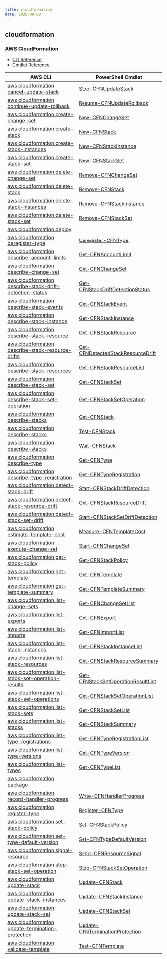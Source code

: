 ```yaml
---
title: cloudformation
date: 2020-09-08
---
```


## cloudformation

### [AWS Cloud​Formation](https://aws.amazon.com/cloudformation/)

* [CLI Reference](https://docs.aws.amazon.com/cli/latest/reference/cloudformation/index.html)
* [Cmdlet Reference](https://docs.aws.amazon.com/powershell/latest/reference/items/AWS_CloudFormation_cmdlets.html)

|AWS CLI|PowerShell Cmdlet|
|----|----|
|[aws cloudformation cancel-update-stack](https://docs.aws.amazon.com/cli/latest/reference/cloudformation/cancel-update-stack.html)|[Stop-CFNUpdateStack](https://docs.aws.amazon.com/powershell/latest/reference/items/Stop-CFNUpdateStack.html)|
|[aws cloudformation continue-update-rollback](https://docs.aws.amazon.com/cli/latest/reference/cloudformation/continue-update-rollback.html)|[Resume-CFNUpdateRollback](https://docs.aws.amazon.com/powershell/latest/reference/items/Resume-CFNUpdateRollback.html)|
|[aws cloudformation create-change-set](https://docs.aws.amazon.com/cli/latest/reference/cloudformation/create-change-set.html)|[New-CFNChangeSet](https://docs.aws.amazon.com/powershell/latest/reference/items/New-CFNChangeSet.html)|
|[aws cloudformation create-stack](https://docs.aws.amazon.com/cli/latest/reference/cloudformation/create-stack.html)|[New-CFNStack](https://docs.aws.amazon.com/powershell/latest/reference/items/New-CFNStack.html)|
|[aws cloudformation create-stack-instances](https://docs.aws.amazon.com/cli/latest/reference/cloudformation/create-stack-instances.html)|[New-CFNStackInstance](https://docs.aws.amazon.com/powershell/latest/reference/items/New-CFNStackInstance.html)|
|[aws cloudformation create-stack-set](https://docs.aws.amazon.com/cli/latest/reference/cloudformation/create-stack-set.html)|[New-CFNStackSet](https://docs.aws.amazon.com/powershell/latest/reference/items/New-CFNStackSet.html)|
|[aws cloudformation delete-change-set](https://docs.aws.amazon.com/cli/latest/reference/cloudformation/delete-change-set.html)|[Remove-CFNChangeSet](https://docs.aws.amazon.com/powershell/latest/reference/items/Remove-CFNChangeSet.html)|
|[aws cloudformation delete-stack](https://docs.aws.amazon.com/cli/latest/reference/cloudformation/delete-stack.html)|[Remove-CFNStack](https://docs.aws.amazon.com/powershell/latest/reference/items/Remove-CFNStack.html)|
|[aws cloudformation delete-stack-instances](https://docs.aws.amazon.com/cli/latest/reference/cloudformation/delete-stack-instances.html)|[Remove-CFNStackInstance](https://docs.aws.amazon.com/powershell/latest/reference/items/Remove-CFNStackInstance.html)|
|[aws cloudformation delete-stack-set](https://docs.aws.amazon.com/cli/latest/reference/cloudformation/delete-stack-set.html)|[Remove-CFNStackSet](https://docs.aws.amazon.com/powershell/latest/reference/items/Remove-CFNStackSet.html)|
|[aws cloudformation deploy](https://docs.aws.amazon.com/cli/latest/reference/cloudformation/deploy.html)||
|[aws cloudformation deregister-type](https://docs.aws.amazon.com/cli/latest/reference/cloudformation/deregister-type.html)|[Unregister-CFNType](https://docs.aws.amazon.com/powershell/latest/reference/items/Unregister-CFNType.html)|
|[aws cloudformation describe-account-limits](https://docs.aws.amazon.com/cli/latest/reference/cloudformation/describe-account-limits.html)|[Get-CFNAccountLimit](https://docs.aws.amazon.com/powershell/latest/reference/items/Get-CFNAccountLimit.html)|
|[aws cloudformation describe-change-set](https://docs.aws.amazon.com/cli/latest/reference/cloudformation/describe-change-set.html)|[Get-CFNChangeSet](https://docs.aws.amazon.com/powershell/latest/reference/items/Get-CFNChangeSet.html)|
|[aws cloudformation describe-stack-drift-detection-status](https://docs.aws.amazon.com/cli/latest/reference/cloudformation/describe-stack-drift-detection-status.html)|[Get-CFNStackDriftDetectionStatus](https://docs.aws.amazon.com/powershell/latest/reference/items/Get-CFNStackDriftDetectionStatus.html)|
|[aws cloudformation describe-stack-events](https://docs.aws.amazon.com/cli/latest/reference/cloudformation/describe-stack-events.html)|[Get-CFNStackEvent](https://docs.aws.amazon.com/powershell/latest/reference/items/Get-CFNStackEvent.html)|
|[aws cloudformation describe-stack-instance](https://docs.aws.amazon.com/cli/latest/reference/cloudformation/describe-stack-instance.html)|[Get-CFNStackInstance](https://docs.aws.amazon.com/powershell/latest/reference/items/Get-CFNStackInstance.html)|
|[aws cloudformation describe-stack-resource](https://docs.aws.amazon.com/cli/latest/reference/cloudformation/describe-stack-resource.html)|[Get-CFNStackResource](https://docs.aws.amazon.com/powershell/latest/reference/items/Get-CFNStackResource.html)|
|[aws cloudformation describe-stack-resource-drifts](https://docs.aws.amazon.com/cli/latest/reference/cloudformation/describe-stack-resource-drifts.html)|[Get-CFNDetectedStackResourceDrift](https://docs.aws.amazon.com/powershell/latest/reference/items/Get-CFNDetectedStackResourceDrift.html)|
|[aws cloudformation describe-stack-resources](https://docs.aws.amazon.com/cli/latest/reference/cloudformation/describe-stack-resources.html)|[Get-CFNStackResourceList](https://docs.aws.amazon.com/powershell/latest/reference/items/Get-CFNStackResourceList.html)|
|[aws cloudformation describe-stack-set](https://docs.aws.amazon.com/cli/latest/reference/cloudformation/describe-stack-set.html)|[Get-CFNStackSet](https://docs.aws.amazon.com/powershell/latest/reference/items/Get-CFNStackSet.html)|
|[aws cloudformation describe-stack-set-operation](https://docs.aws.amazon.com/cli/latest/reference/cloudformation/describe-stack-set-operation.html)|[Get-CFNStackSetOperation](https://docs.aws.amazon.com/powershell/latest/reference/items/Get-CFNStackSetOperation.html)|
|[aws cloudformation describe-stacks](https://docs.aws.amazon.com/cli/latest/reference/cloudformation/describe-stacks.html)|[Get-CFNStack](https://docs.aws.amazon.com/powershell/latest/reference/items/Get-CFNStack.html)|
|[aws cloudformation describe-stacks](https://docs.aws.amazon.com/cli/latest/reference/cloudformation/describe-stacks.html)|[Test-CFNStack](https://docs.aws.amazon.com/powershell/latest/reference/items/Test-CFNStack.html)|
|[aws cloudformation describe-stacks](https://docs.aws.amazon.com/cli/latest/reference/cloudformation/describe-stacks.html)|[Wait-CFNStack](https://docs.aws.amazon.com/powershell/latest/reference/items/Wait-CFNStack.html)|
|[aws cloudformation describe-type](https://docs.aws.amazon.com/cli/latest/reference/cloudformation/describe-type.html)|[Get-CFNType](https://docs.aws.amazon.com/powershell/latest/reference/items/Get-CFNType.html)|
|[aws cloudformation describe-type-registration](https://docs.aws.amazon.com/cli/latest/reference/cloudformation/describe-type-registration.html)|[Get-CFNTypeRegistration](https://docs.aws.amazon.com/powershell/latest/reference/items/Get-CFNTypeRegistration.html)|
|[aws cloudformation detect-stack-drift](https://docs.aws.amazon.com/cli/latest/reference/cloudformation/detect-stack-drift.html)|[Start-CFNStackDriftDetection](https://docs.aws.amazon.com/powershell/latest/reference/items/Start-CFNStackDriftDetection.html)|
|[aws cloudformation detect-stack-resource-drift](https://docs.aws.amazon.com/cli/latest/reference/cloudformation/detect-stack-resource-drift.html)|[Get-CFNStackResourceDrift](https://docs.aws.amazon.com/powershell/latest/reference/items/Get-CFNStackResourceDrift.html)|
|[aws cloudformation detect-stack-set-drift](https://docs.aws.amazon.com/cli/latest/reference/cloudformation/detect-stack-set-drift.html)|[Start-CFNStackSetDriftDetection](https://docs.aws.amazon.com/powershell/latest/reference/items/Start-CFNStackSetDriftDetection.html)|
|[aws cloudformation estimate-template-cost](https://docs.aws.amazon.com/cli/latest/reference/cloudformation/estimate-template-cost.html)|[Measure-CFNTemplateCost](https://docs.aws.amazon.com/powershell/latest/reference/items/Measure-CFNTemplateCost.html)|
|[aws cloudformation execute-change-set](https://docs.aws.amazon.com/cli/latest/reference/cloudformation/execute-change-set.html)|[Start-CFNChangeSet](https://docs.aws.amazon.com/powershell/latest/reference/items/Start-CFNChangeSet.html)|
|[aws cloudformation get-stack-policy](https://docs.aws.amazon.com/cli/latest/reference/cloudformation/get-stack-policy.html)|[Get-CFNStackPolicy](https://docs.aws.amazon.com/powershell/latest/reference/items/Get-CFNStackPolicy.html)|
|[aws cloudformation get-template](https://docs.aws.amazon.com/cli/latest/reference/cloudformation/get-template.html)|[Get-CFNTemplate](https://docs.aws.amazon.com/powershell/latest/reference/items/Get-CFNTemplate.html)|
|[aws cloudformation get-template-summary](https://docs.aws.amazon.com/cli/latest/reference/cloudformation/get-template-summary.html)|[Get-CFNTemplateSummary](https://docs.aws.amazon.com/powershell/latest/reference/items/Get-CFNTemplateSummary.html)|
|[aws cloudformation list-change-sets](https://docs.aws.amazon.com/cli/latest/reference/cloudformation/list-change-sets.html)|[Get-CFNChangeSetList](https://docs.aws.amazon.com/powershell/latest/reference/items/Get-CFNChangeSetList.html)|
|[aws cloudformation list-exports](https://docs.aws.amazon.com/cli/latest/reference/cloudformation/list-exports.html)|[Get-CFNExport](https://docs.aws.amazon.com/powershell/latest/reference/items/Get-CFNExport.html)|
|[aws cloudformation list-imports](https://docs.aws.amazon.com/cli/latest/reference/cloudformation/list-imports.html)|[Get-CFNImportList](https://docs.aws.amazon.com/powershell/latest/reference/items/Get-CFNImportList.html)|
|[aws cloudformation list-stack-instances](https://docs.aws.amazon.com/cli/latest/reference/cloudformation/list-stack-instances.html)|[Get-CFNStackInstanceList](https://docs.aws.amazon.com/powershell/latest/reference/items/Get-CFNStackInstanceList.html)|
|[aws cloudformation list-stack-resources](https://docs.aws.amazon.com/cli/latest/reference/cloudformation/list-stack-resources.html)|[Get-CFNStackResourceSummary](https://docs.aws.amazon.com/powershell/latest/reference/items/Get-CFNStackResourceSummary.html)|
|[aws cloudformation list-stack-set-operation-results](https://docs.aws.amazon.com/cli/latest/reference/cloudformation/list-stack-set-operation-results.html)|[Get-CFNStackSetOperationResultList](https://docs.aws.amazon.com/powershell/latest/reference/items/Get-CFNStackSetOperationResultList.html)|
|[aws cloudformation list-stack-set-operations](https://docs.aws.amazon.com/cli/latest/reference/cloudformation/list-stack-set-operations.html)|[Get-CFNStackSetOperationList](https://docs.aws.amazon.com/powershell/latest/reference/items/Get-CFNStackSetOperationList.html)|
|[aws cloudformation list-stack-sets](https://docs.aws.amazon.com/cli/latest/reference/cloudformation/list-stack-sets.html)|[Get-CFNStackSetList](https://docs.aws.amazon.com/powershell/latest/reference/items/Get-CFNStackSetList.html)|
|[aws cloudformation list-stacks](https://docs.aws.amazon.com/cli/latest/reference/cloudformation/list-stacks.html)|[Get-CFNStackSummary](https://docs.aws.amazon.com/powershell/latest/reference/items/Get-CFNStackSummary.html)|
|[aws cloudformation list-type-registrations](https://docs.aws.amazon.com/cli/latest/reference/cloudformation/list-type-registrations.html)|[Get-CFNTypeRegistrationList](https://docs.aws.amazon.com/powershell/latest/reference/items/Get-CFNTypeRegistrationList.html)|
|[aws cloudformation list-type-versions](https://docs.aws.amazon.com/cli/latest/reference/cloudformation/list-type-versions.html)|[Get-CFNTypeVersion](https://docs.aws.amazon.com/powershell/latest/reference/items/Get-CFNTypeVersion.html)|
|[aws cloudformation list-types](https://docs.aws.amazon.com/cli/latest/reference/cloudformation/list-types.html)|[Get-CFNTypeList](https://docs.aws.amazon.com/powershell/latest/reference/items/Get-CFNTypeList.html)|
|[aws cloudformation package](https://docs.aws.amazon.com/cli/latest/reference/cloudformation/package.html)||
|[aws cloudformation record-handler-progress](https://docs.aws.amazon.com/cli/latest/reference/cloudformation/record-handler-progress.html)|[Write-CFNHandlerProgress](https://docs.aws.amazon.com/powershell/latest/reference/items/Write-CFNHandlerProgress.html)|
|[aws cloudformation register-type](https://docs.aws.amazon.com/cli/latest/reference/cloudformation/register-type.html)|[Register-CFNType](https://docs.aws.amazon.com/powershell/latest/reference/items/Register-CFNType.html)|
|[aws cloudformation set-stack-policy](https://docs.aws.amazon.com/cli/latest/reference/cloudformation/set-stack-policy.html)|[Set-CFNStackPolicy](https://docs.aws.amazon.com/powershell/latest/reference/items/Set-CFNStackPolicy.html)|
|[aws cloudformation set-type-default-version](https://docs.aws.amazon.com/cli/latest/reference/cloudformation/set-type-default-version.html)|[Set-CFNTypeDefaultVersion](https://docs.aws.amazon.com/powershell/latest/reference/items/Set-CFNTypeDefaultVersion.html)|
|[aws cloudformation signal-resource](https://docs.aws.amazon.com/cli/latest/reference/cloudformation/signal-resource.html)|[Send-CFNResourceSignal](https://docs.aws.amazon.com/powershell/latest/reference/items/Send-CFNResourceSignal.html)|
|[aws cloudformation stop-stack-set-operation](https://docs.aws.amazon.com/cli/latest/reference/cloudformation/stop-stack-set-operation.html)|[Stop-CFNStackSetOperation](https://docs.aws.amazon.com/powershell/latest/reference/items/Stop-CFNStackSetOperation.html)|
|[aws cloudformation update-stack](https://docs.aws.amazon.com/cli/latest/reference/cloudformation/update-stack.html)|[Update-CFNStack](https://docs.aws.amazon.com/powershell/latest/reference/items/Update-CFNStack.html)|
|[aws cloudformation update-stack-instances](https://docs.aws.amazon.com/cli/latest/reference/cloudformation/update-stack-instances.html)|[Update-CFNStackInstance](https://docs.aws.amazon.com/powershell/latest/reference/items/Update-CFNStackInstance.html)|
|[aws cloudformation update-stack-set](https://docs.aws.amazon.com/cli/latest/reference/cloudformation/update-stack-set.html)|[Update-CFNStackSet](https://docs.aws.amazon.com/powershell/latest/reference/items/Update-CFNStackSet.html)|
|[aws cloudformation update-termination-protection](https://docs.aws.amazon.com/cli/latest/reference/cloudformation/update-termination-protection.html)|[Update-CFNTerminationProtection](https://docs.aws.amazon.com/powershell/latest/reference/items/Update-CFNTerminationProtection.html)|
|[aws cloudformation validate-template](https://docs.aws.amazon.com/cli/latest/reference/cloudformation/validate-template.html)|[Test-CFNTemplate](https://docs.aws.amazon.com/powershell/latest/reference/items/Test-CFNTemplate.html)|

